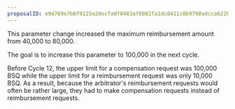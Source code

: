 ```yaml
---
proposalID: e9d769e7b6f9125a2decfa0f0483af6082fa1dc8411c0b9790adcca622b29605
---
```


This parameter change increased the maximum reimbursement amount from 40,000 to 80,000. 

The goal is to increase this parameter to 100,000 in the next cycle.

Before Cycle 12, the upper limit for a compensation request was 100,000 BSQ while the upper limit for a reimbursement request was only 10,000 BSQ. As a result, because the arbitrator's reimbursement requests would often be rather large, they had to make compensation requests instead of reimbursement requests.
